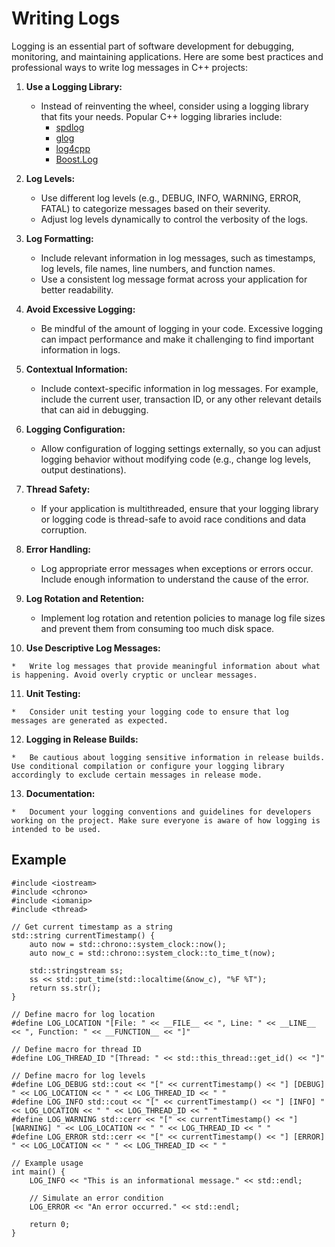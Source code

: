 # Writing Logs
Logging is an essential part of software development for debugging, monitoring, and maintaining applications. Here are some best practices and professional ways to write log messages in C++ projects:

1.  **Use a Logging Library:**
    
    *   Instead of reinventing the wheel, consider using a logging library that fits your needs. Popular C++ logging libraries include:
        *   [spdlog](https://github.com/gabime/spdlog)
        *   [glog](https://github.com/google/glog)
        *   [log4cpp](http://log4cpp.sourceforge.net/)
        *   [Boost.Log](https://www.boost.org/doc/libs/1_77_0/libs/log/doc/html/index.html)
2.  **Log Levels:**
    
    *   Use different log levels (e.g., DEBUG, INFO, WARNING, ERROR, FATAL) to categorize messages based on their severity.
    *   Adjust log levels dynamically to control the verbosity of the logs.
3.  **Log Formatting:**
    
    *   Include relevant information in log messages, such as timestamps, log levels, file names, line numbers, and function names.
    *   Use a consistent log message format across your application for better readability.
4.  **Avoid Excessive Logging:**
    
    *   Be mindful of the amount of logging in your code. Excessive logging can impact performance and make it challenging to find important information in logs.
5.  **Contextual Information:**
    
    *   Include context-specific information in log messages. For example, include the current user, transaction ID, or any other relevant details that can aid in debugging.
6.  **Logging Configuration:**
    
    *   Allow configuration of logging settings externally, so you can adjust logging behavior without modifying code (e.g., change log levels, output destinations).
7.  **Thread Safety:**
    
    *   If your application is multithreaded, ensure that your logging library or logging code is thread-safe to avoid race conditions and data corruption.
8.  **Error Handling:**
    
    *   Log appropriate error messages when exceptions or errors occur. Include enough information to understand the cause of the error.
9.  **Log Rotation and Retention:**
    
    *   Implement log rotation and retention policies to manage log file sizes and prevent them from consuming too much disk space.
10.  **Use Descriptive Log Messages:**
    
    *   Write log messages that provide meaningful information about what is happening. Avoid overly cryptic or unclear messages.
11.  **Unit Testing:**
    
    *   Consider unit testing your logging code to ensure that log messages are generated as expected.
12.  **Logging in Release Builds:**
    
    *   Be cautious about logging sensitive information in release builds. Use conditional compilation or configure your logging library accordingly to exclude certain messages in release mode.
13.  **Documentation:**
    
    *   Document your logging conventions and guidelines for developers working on the project. Make sure everyone is aware of how logging is intended to be used.

## Example
```
#include <iostream>
#include <chrono>
#include <iomanip>
#include <thread>

// Get current timestamp as a string
std::string currentTimestamp() {
    auto now = std::chrono::system_clock::now();
    auto now_c = std::chrono::system_clock::to_time_t(now);

    std::stringstream ss;
    ss << std::put_time(std::localtime(&now_c), "%F %T");
    return ss.str();
}

// Define macro for log location
#define LOG_LOCATION "[File: " << __FILE__ << ", Line: " << __LINE__ << ", Function: " << __FUNCTION__ << "]"

// Define macro for thread ID
#define LOG_THREAD_ID "[Thread: " << std::this_thread::get_id() << "]"

// Define macro for log levels
#define LOG_DEBUG std::cout << "[" << currentTimestamp() << "] [DEBUG] " << LOG_LOCATION << " " << LOG_THREAD_ID << " "
#define LOG_INFO std::cout << "[" << currentTimestamp() << "] [INFO] " << LOG_LOCATION << " " << LOG_THREAD_ID << " "
#define LOG_WARNING std::cerr << "[" << currentTimestamp() << "] [WARNING] " << LOG_LOCATION << " " << LOG_THREAD_ID << " "
#define LOG_ERROR std::cerr << "[" << currentTimestamp() << "] [ERROR] " << LOG_LOCATION << " " << LOG_THREAD_ID << " "

// Example usage
int main() {
    LOG_INFO << "This is an informational message." << std::endl;

    // Simulate an error condition
    LOG_ERROR << "An error occurred." << std::endl;

    return 0;
}

```